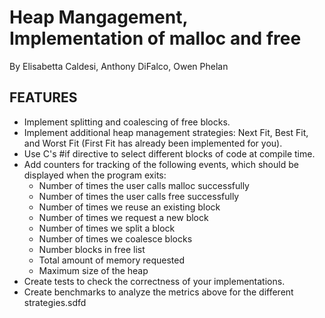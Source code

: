 # Heap Mangagement, Implementation of malloc and free
By Elisabetta Caldesi, Anthony DiFalco, Owen Phelan

FEATURES
-----------

- Implement splitting and coalescing of free blocks.
- Implement additional heap management strategies: Next Fit, Best Fit, and Worst Fit (First Fit has already been implemented for you).
- Use C's #if directive to select different blocks of code at compile time.
- Add counters for tracking of the following events, which should be displayed when the program exits:
  - Number of times the user calls malloc successfully
  - Number of times the user calls free successfully
  - Number of times we reuse an existing block
  - Number of times we request a new block
  - Number of times we split a block
  - Number of times we coalesce blocks
  - Number blocks in free list
  - Total amount of memory requested
  - Maximum size of the heap
- Create tests to check the correctness of your implementations.
- Create benchmarks to analyze the metrics above for the different strategies.sdfd
